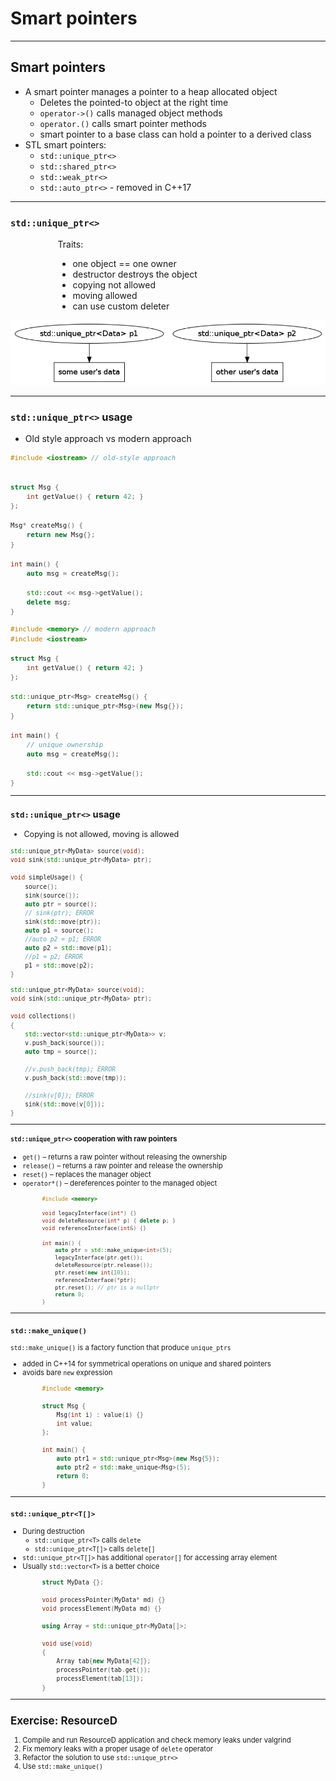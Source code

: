 ﻿# Smart pointers

___

## Smart pointers

* <!-- .element: class="fragment fade-in" --> A smart pointer manages a pointer to a heap allocated object

  * <!-- .element: class="fragment fade-in" --> Deletes the pointed-to object at the right time
  * <!-- .element: class="fragment fade-in" --> <code>operator->()</code> calls managed object methods
  * <!-- .element: class="fragment fade-in" --> <code>operator.()</code> calls smart pointer methods
  * <!-- .element: class="fragment fade-in" --> smart pointer to a base class can hold a pointer to a derived class

* <!-- .element: class="fragment fade-in" --> STL smart pointers:

  * <!-- .element: class="fragment fade-in" --> <code>std::unique_ptr<></code>
  * <!-- .element: class="fragment fade-in" --> <code>std::shared_ptr<></code>
  * <!-- .element: class="fragment fade-in" --> <code>std::weak_ptr<></code>
  * <!-- .element: class="fragment fade-in" --> <code>std::auto_ptr<></code> - removed in C++17

___

### `std::unique_ptr<>`

<div style="width: 70%; margin: 0 auto">

Traits:

* <!-- .element: class="fragment fade-in" --> one object == one owner
* <!-- .element: class="fragment fade-in" --> destructor destroys the object
* <!-- .element: class="fragment fade-in" --> copying not allowed
* <!-- .element: class="fragment fade-in" --> moving allowed
* <!-- .element: class="fragment fade-in" --> can use custom deleter

</div>

<img src="img/uniqueptr.png" data-src="img/uniqueptr.png" alt="unique pointers" class="plain fragment fade-in">

___

### `std::unique_ptr<>` usage

* Old style approach vs modern approach

<div class="multicolumn" style="font-size: 90%">
<div class="col">

```cpp
#include <iostream> // old-style approach


struct Msg {
    int getValue() { return 42; }
};

Msg* createMsg() {
    return new Msg{};
}

int main() {
    auto msg = createMsg();

    std::cout << msg->getValue();
    delete msg;
}
```

</div>

<div class="col">

```cpp
#include <memory> // modern approach
#include <iostream>

struct Msg {
    int getValue() { return 42; }
};

std::unique_ptr<Msg> createMsg() {
    return std::unique_ptr<Msg>(new Msg{});
}

int main() {
    // unique ownership
    auto msg = createMsg();

    std::cout << msg->getValue();
}
```

</div>

___

### `std::unique_ptr<>` usage

* Copying is not allowed, moving is allowed

<div class="multicolumn" style="font-size: 90%">
<div class="col">

```cpp
std::unique_ptr<MyData> source(void);
void sink(std::unique_ptr<MyData> ptr);

void simpleUsage() {
    source();
    sink(source());
    auto ptr = source();
    // sink(ptr); ERROR
    sink(std::move(ptr));
    auto p1 = source();
    //auto p2 = p1; ERROR
    auto p2 = std::move(p1);
    //p1 = p2; ERROR
    p1 = std::move(p2);
}

```

</div>

<div class="col">

```cpp
std::unique_ptr<MyData> source(void);
void sink(std::unique_ptr<MyData> ptr);

void collections()
{
    std::vector<std::unique_ptr<MyData>> v;
    v.push_back(source());
    auto tmp = source();

    //v.push_back(tmp); ERROR
    v.push_back(std::move(tmp));

    //sink(v[0]); ERROR
    sink(std::move(v[0]));
}
```

</div>

___

#### `std::unique_ptr<>` cooperation with raw pointers

* <!-- .element: class="fragment fade-in" --> <code>get()</code> – returns a raw pointer without releasing the ownership
* <!-- .element: class="fragment fade-in" --> <code>release()</code> – returns a raw pointer and release the ownership
* <!-- .element: class="fragment fade-in" --> <code>reset()</code> – replaces the manager object
* <!-- .element: class="fragment fade-in" --> <code>operator*()</code> – dereferences pointer to the managed object

<div style="font-size: 90%; width: 80%; margin: 0 auto">

```cpp
#include <memory>

void legacyInterface(int*) {}
void deleteResource(int* p) { delete p; }
void referenceInterface(int&) {}

int main() {
    auto ptr = std::make_unique<int>(5);
    legacyInterface(ptr.get());
    deleteResource(ptr.release());
    ptr.reset(new int{10});
    referenceInterface(*ptr);
    ptr.reset(); // ptr is a nullptr
    return 0;
}
```

</div>

___

### `std::make_unique()`

`std::make_unique()` is a factory function that produce `unique_ptrs`

* <!-- .element: class="fragment fade-in" --> added in C++14 for symmetrical operations on unique and shared pointers
* <!-- .element: class="fragment fade-in" --> avoids bare <code>new</code> expression

<div style="font-size: 100%; width: 80%; margin: 0 auto">

```cpp
#include <memory>

struct Msg {
    Msg(int i) : value(i) {}
    int value;
};

int main() {
    auto ptr1 = std::unique_ptr<Msg>(new Msg{5});
    auto ptr2 = std::make_unique<Msg>(5);
    return 0;
}
```

</div>

___

### `std::unique_ptr<T[]>`

* <!-- .element: class="fragment fade-in" --> During destruction
  * <!-- .element: class="fragment fade-in" --> <code>std::unique_ptr&ltT&gt</code> calls <code>delete</code>
  * <!-- .element: class="fragment fade-in" --> <code>std::unique_ptr&ltT[]&gt</code> calls <code>delete[]</code>
* <!-- .element: class="fragment fade-in" --> <code>std::unique_ptr&ltT[]&gt</code> has additional <code>operator[]</code> for accessing array element
* <!-- .element: class="fragment fade-in" --> Usually <code>std::vector&ltT&gt</code> is a better choice

<div style="font-size: 100%; width: 80%; margin: 0 auto">

```cpp
struct MyData {};

void processPointer(MyData* md) {}
void processElement(MyData md) {}

using Array = std::unique_ptr<MyData[]>;

void use(void)
{
    Array tab{new MyData[42]};
    processPointer(tab.get());
    processElement(tab[13]);
}
```

</div>

___

## Exercise: ResourceD

1. <!-- .element: class="fragment fade-in" --> Compile and run ResourceD application and check memory leaks under valgrind
2. <!-- .element: class="fragment fade-in" --> Fix memory leaks with a proper usage of <code>delete</code> operator
3. <!-- .element: class="fragment fade-in" --> Refactor the solution to use <code>std::unique_ptr<></code>
4. <!-- .element: class="fragment fade-in" --> Use <code>std::make_unique()</code>